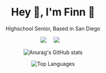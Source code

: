 <h1 align='center'> Hey 👋, I'm Finn 🦈 </h1>
<p align='center'> Highschool Senior, Based in San Diego </p>

<p align='center'>
  <a href="https://www.linkedin.com/in/finn-carpenter-26b15329a/"><img src="https://img.shields.io/badge/linkedin-%230077B5.svg?&style=for-the-badge&logo=linkedin&logoColor=white" /></a>&nbsp;&nbsp;&nbsp;&nbsp;
  <a href="mailto:finnpatrickcarp@gmail.com?subject=Olá%20Finn"><img src="https://img.shields.io/badge/gmail-%23D14836.svg?&style=for-the-badge&logo=gmail&logoColor=white" /></a>&nbsp;&nbsp;&nbsp;&nbsp;
</p>

<p align='center'>
      <img src="https://github-readme-stats.vercel.app/api?username=F1nnC&show_icons=true&theme=transparent&title_color=#539BF5&text_color=#768390" alt="Anurag's GitHub stats">
</p>

<p align='center'>
  <img src="https://github-readme-stats.vercel.app/api/top-langs/?username=F1nnC&hide_progress=true&theme=transparent" alt="Top Languages">
</p>
